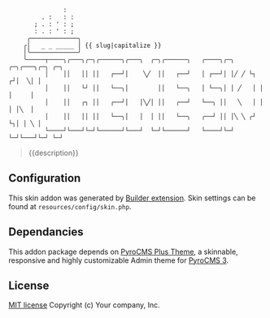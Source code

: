 ```
               :
         . :   : :
       ; . : ' : ;
       : . : ' : ;
     ╭─────────────╮
    ╭│   _ _ _____ │ {{ slug|capitalize }}
    │╰─────────────╯
    ╰─────┬────╮╭───╮╭─╮╭──────╮╭───╮  ╭─╮╭──────╮   ╭────╮╭─╮ ╭─╮╭───╮╭─╮ ╭─╮
          │    ││   ││ ││   ┌──┘│    ╲╱  ││   ┌──┘   │ ┌──┘│ │╱ ╱ └┐ ┌┘│  ╲│ │
          │    ││   └┘ ││   └──╮│        ││   └──╮   │ └──╮│ │ ╱   │ │ │     │
          │    ││   ┌┐ ││   ┌──┘│   │╲╱│ ││   ┌──┘   └──╮ ││   ╲   │ │ │ │╲  │
          │    ││   ││ ││   └──╮│   │  │ ││   └──╮   ╭──┘ ││ │╲ ╲ ╭┘ └╮│ │ ╲ │
          └────┘└───┘└─┘└──────┘└───┘  └─┘└──────┘   └────┘└─┘ └─┘└───┘└─┘ └─┘
```
> {{description}}

## Configuration

This skin addon was generated by [Builder extension](https://github.com/websemantics/builder-extension#). Skin settings can be found at `resources/config/skin.php`.

## Dependancies

This addon package depends on [PyroCMS Plus Theme](https://github.com/websemantics/pyrocms-theme), a skinnable, responsive and highly customizable Admin theme for [PyroCMS 3](http://pyrocms.com/).

## License

[MIT license](http://opensource.org/licenses/mit-license.php)
Copyright (c) Your company, Inc.
